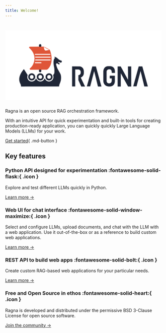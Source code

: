 ```yaml
---
title: Welcome!
---
```


# ![Ragna logo](brand-assets/logo-lockup-horizontal/logo-lockup-horizontal.png)

Ragna is an open source RAG orchestration framework.

With an intuitive API for quick experimentation and built-in tools for creating production-ready application, you can quickly quickly Large Language Models (LLMs) for your work.

[Get started](get-started.md){ .md-button }

## Key features

<!-- TODO: Switch to Card grid when it's available in the OSS version.
Ref: https://squidfunk.github.io/mkdocs-material/reference/grids/#using-card-grids -->

### Python API designed for experimentation  :fontawesome-solid-flask:{ .icon }

Explore and test different LLMs quickly in Python.

[Learn more →](tutorials/python-api.md)


### Web UI for chat interface  :fontawesome-solid-window-maximize:{ .icon }

Select and configure LLMs, upload documents, and chat with the LLM with a web application. Use it out-of-the-box or as a reference to build custom web applications.

[Learn more →](tutorials/rest-api.md)


### REST API to build web apps :fontawesome-solid-bolt:{ .icon }

Create custom RAG-based web applications for your particular needs.

[Learn more →](tutorials/web-app.md)

### Free and Open Source in ethos :fontawesome-solid-heart:{ .icon }

Ragna is developed and distributed under the permissive BSD 3-Clause License for open source software.

[Join the community →](community/contribute.md)
